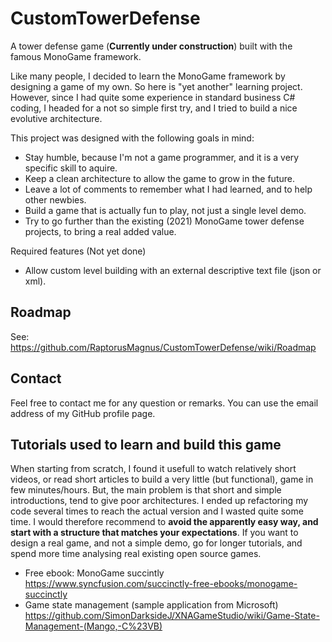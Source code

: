 # CustomTowerDefense
A tower defense game (**Currently under construction**) built with the famous MonoGame framework.

Like many people, I decided to learn the MonoGame framework by designing a game of my own.
So here is "yet another" learning project.
However, since I had quite some experience in standard business C# coding, I headed for a not so simple first try, and I tried to build a nice evolutive architecture.

This project was designed with the following goals in mind:
* Stay humble, because I'm not a game programmer, and it is a very specific skill to aquire.
* Keep a clean architecture to allow the game to grow in the future.
* Leave a lot of comments to remember what I had learned, and to help other newbies.
* Build a game that is actually fun to play, not just a single level demo.
* Try to go further than the existing (2021) MonoGame tower defense projects, to bring a real added value.

Required features (Not yet done)
* Allow custom level building with an external descriptive text file (json or xml).

## Roadmap
See: https://github.com/RaptorusMagnus/CustomTowerDefense/wiki/Roadmap

## Contact
Feel free to contact me for any question or remarks. You can use the email address of my GitHub profile page.

## Tutorials used to learn and build this game
When starting from scratch, I found it usefull to watch relatively short videos, or read short articles to build a very little (but functional), game in few minutes/hours.
But, the main problem is that short and simple introductions, tend to give poor architectures. I ended up refactoring my code several times to reach the actual version and I wasted quite some time.
I would therefore recommend to **avoid the apparently easy way, and start with a structure that matches your expectations**. If you want to design a real game, and not a simple demo, go for longer tutorials, and spend more time analysing real existing open source games.

* Free ebook: MonoGame succintly
https://www.syncfusion.com/succinctly-free-ebooks/monogame-succinctly
* Game state management (sample application from Microsoft)
https://github.com/SimonDarksideJ/XNAGameStudio/wiki/Game-State-Management-(Mango,-C%23VB)
